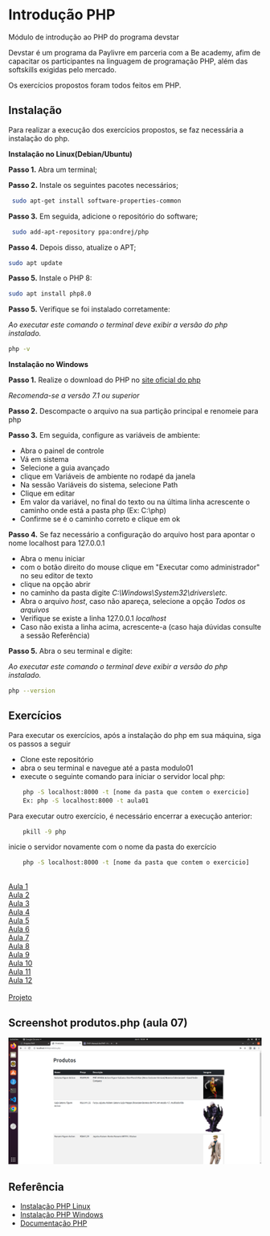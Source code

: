 # Introdução PHP
Módulo de introdução ao PHP do programa devstar

Devstar é um programa da Paylivre em parceria com a Be academy, afim de capacitar os participantes na linguagem
de programação PHP, além das softskills exigidas pelo mercado.

Os exercícios propostos foram todos feitos em PHP.

## Instalação

Para realizar a execução dos exercícios propostos, se faz necessária a instalação do php.

**Instalação no Linux(Debian/Ubuntu)**


**Passo 1.** Abra um terminal;

**Passo 2.** Instale os seguintes pacotes necessários;
```bash
 sudo apt-get install software-properties-common
```
**Passo 3.** Em seguida, adicione o repositório do software;

```bash
 sudo add-apt-repository ppa:ondrej/php
```

**Passo 4.** Depois disso, atualize o APT;

```bash
sudo apt update
```

**Passo 5.** Instale o PHP 8:
```bash
sudo apt install php8.0
```

**Passo 5.** Verifique se foi instalado corretamente:

*Ao executar este comando o terminal deve exibir a versão do php instalado.*
```bash
php -v
```

**Instalação no Windows**

**Passo 1.** Realize o download do PHP no [site oficial do php](https://www.php.net/downloads.php)

*Recomenda-se a versão 7.1 ou superior*

**Passo 2.** Descompacte o arquivo na sua partição principal e renomeie para php

**Passo 3.** Em seguida, configure as variáveis de ambiente:
* Abra o painel de controle
* Vá em sistema
* Selecione a guia avançado
* clique em Variáveis de ambiente no rodapé da janela
* Na sessão Variáveis do sistema, selecione Path
* Clique em editar
* Em valor da variável, no final do texto ou na última linha acrescente o caminho onde está a pasta php (Ex: C:\php)
* Confirme se é o caminho correto e clique em ok

**Passo 4.** Se faz necessário a configuração do arquivo host para apontar o nome localhost para 127.0.0.1
* Abra o menu iniciar
* com o botão direito do mouse clique em "Executar como administrador" no seu editor de texto
* clique na opção abrir
* no caminho da pasta digite *C:\Windows\System32\drivers\etc.*
* Abra o arquivo *host*, caso não apareça, selecione a opção *Todos os arquivos* 
* Verifique se existe a linha 127.0.0.1 *localhost*
* Caso não exista a linha acima, acrescente-a (caso haja dúvidas consulte a sessão Referência)

**Passo 5.** Abra o seu terminal e digite:

*Ao executar este comando o terminal deve exibir a versão do php instalado.*
```bash
php --version
```

## Exercícios

Para executar os exercícios, após a instalação do php em sua máquina, siga os passos a seguir
- Clone este repositório
- abra o seu terminal e navegue até a pasta modulo01
- execute o seguinte comando para iniciar o servidor local php:

```bash
    php -S localhost:8000 -t [nome da pasta que contem o exercicio]
    Ex: php -S localhost:8000 -t aula01
```
Para executar outro exercício, é necessário encerrar a execução anterior:
```bash
    pkill -9 php
```
inicie o servidor novamente com o nome da pasta do exercício
```bash
    php -S localhost:8000 -t [nome da pasta que contem o exercicio]
    
```

[Aula 1](modulo01/aula01/) <br>
[Aula 2](modulo01/aula02/) <br> 
[Aula 3](modulo01/aula03/) <br> 
[Aula 4](modulo01/aula04/) <br> 
[Aula 5](modulo01/aula05/) <br> 
[Aula 6](modulo01/aula06/) <br>
[Aula 7](modulo01/aula07/) <br> 
[Aula 8](modulo01/aula08/) <br> 
[Aula 9](modulo01/aula09/) <br> 
[Aula 10](modulo01/aula10/) <br>
[Aula 11](modulo01/aula11/) <br>
[Aula 12](modulo01/aula12/) <br>   
[Projeto](modulo01/projeto/) <br>

## Screenshot produtos.php (aula 07)
![Alt produtos](modulo01/img/Screenshot%20from%202022-06-05%2018-54-55.png) 

## Referência

 - [Instalação PHP Linux](https://www.edivaldobrito.com.br/como-instalar-o-php-8-no-ubuntu-e-sistemas-derivados/)
 - [Instalação PHP Windows](https://blog.schoolofnet.com/como-instalar-o-php-no-windows-do-jeito-certo-e-usar-o-servidor-embutido/)
 - [Documentação PHP](https://www.php.net/manual/pt_BR/index.php)

